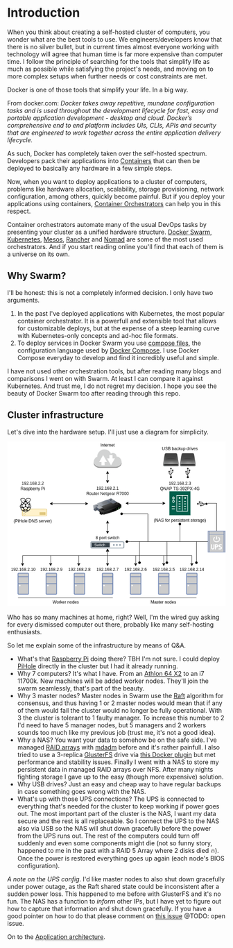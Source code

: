 # Introduction

When you think about creating a self-hosted cluster of computers, you wonder what are the best tools to use. We engineers/developers know that there is no silver bullet, but in current times almost everyone working with technology will agree that human time is far more expensive than computer time. I follow the principle of searching for the tools that simplify life as much as possible while satisfying the project's needs, and moving on to more complex setups when further needs or cost constraints are met.

Docker is one of those tools that simplify your life. In a big way.

From docker.com: *Docker takes away repetitive, mundane configuration tasks and is used throughout the development lifecycle for fast, easy and portable application development - desktop and cloud. Docker’s comprehensive end to end platform includes UIs, CLIs, APIs and security that are engineered to work together across the entire application delivery lifecycle.*

As such, Docker has completely taken over the self-hosted spectrum. Developers pack their applications into [Containers](https://www.docker.com/resources/what-container) that can then be deployed to basically any hardware in a few simple steps.

Now, when you want to deploy applications to a cluster of computers, problems like hardware allocation, scalability, storage provisioning, network configuration, among others, quickly become painful. But if you deploy your applications using containers, [Container Orchestrators](https://devopscube.com/docker-container-clustering-tools/) can help you in this respect.

Container orchestrators automate many of the usual DevOps tasks by presenting your cluster as a unified hardware structure. [Docker Swarm](https://docs.docker.com/engine/swarm/), [Kubernetes](https://kubernetes.io/), [Mesos](https://mesos.apache.org/), [Rancher](https://rancher.com/docs/) and [Nomad](https://www.nomadproject.io/) are some of the most used orchestrators. And if you start reading online you'll find that each of them is a universe on its own.

## Why Swarm?
I'll be honest: this is not a completely informed decision. I only have two arguments.
1. In the past I've deployed applications with Kubernetes, the most popular container orchestrator. It is a powerfull and extensible tool that allows for customizable deploys, but at the expense of a steep learning curve with Kubernetes-only concepts and ad-hoc file formats.
2. To deploy services in Docker Swarm you use [compose files](https://docs.docker.com/compose/compose-file/compose-file-v3/), the configuration language used by [Docker Compose](https://docs.docker.com/compose/). I use Docker Compose everyday to develop and find it incredibly useful and simple.

I have not used other orchestration tools, but after reading many blogs and comparisons I went on with Swarm. At least I can compare it against Kubernetes. And trust me, I do not regret my decision. I hope you see the beauty of Docker Swarm too after reading through this repo.

## Cluster infrastructure

Let's dive into the hardware setup. I'll just use a diagram for simplicity.

![Infrastructure](../images/infra.png)

Who has so many machines at home, right? Well, I'm the wired guy asking for every dismissed computer out there, probably like many self-hosting enthusiasts.

So let me explain some of the infrastructure by means of Q&A.

- What's that [Raspberry Pi](https://www.raspberrypi.org/) doing there? TBH I'm not sure. I could deploy [PiHole](https://pi-hole.net/) directly in the cluster but I had it already running.
 - Why 7 computers? It's what I have. From an [Athlon 64 X2](https://en.wikipedia.org/wiki/Athlon_64_X2) to an i7 11700k. New machines will be added worker nodes. They'll join the swarm seamlessly, that's part of the beauty.
 - Why 3 master nodes? Master nodes in Swarm use the [Raft](https://raft.github.io/) algorithm for consensus, and thus having 1 or 2 master nodes would mean that if any of them would fail the cluster would no longer be fully operational. With 3 the cluster is tolerant to 1 faulty manager. To increase this number to 2 I'd need to have 5 manager nodes, but 5 managers and 2 workers sounds too much like my previous job (trust me, it's not a good idea).
- Why a NAS? You want your data to somehow be on the safe side. I've managed [RAID arrays](https://en.wikipedia.org/wiki/RAID) with [mdadm](https://linux.die.net/man/8/mdadm) before and it's rather painfull. I also tried to use a 3-replica [GlusterFS](https://www.gluster.org/) drive via [this Docker plugin](https://github.com/marcelo-ochoa/docker-volume-plugins) but met performance and stability issues. Finally I went with a NAS to store my persistent data in managed RAID arrays over NFS. After many nights fighting storage I gave up to the easy (though more expensive) solution.
- Why USB drives? Just an easy and cheap way to have regular backups in case something goes wrong with the NAS.
- What's up with those UPS connections? The UPS is connected to everything that's needed for the cluster to keep working if power goes out. The most important part of the cluster is the NAS, I want my data secure and the rest is all replaceable. So I connect the UPS to the NAS also via USB so the NAS will shut down gracefully before the power from the UPS runs out. The rest of the computers could turn off suddenly and even some components might die (not so funny story, happened to me in the past with a RAID 5 Array where 2 disks died 🔥). Once the power is restored everything goes up again (each node's BIOS configuration).

*A note on the UPS config*. I'd like master nodes to also shut down gracefully under power outage, as the Raft shared state could be inconsistent after a sudden power loss. This happened to me before with GlusterFS and it's no fun. The NAS has a function to *inform* other IPs, but I have yet to figure out how to capture that information and shut down gracefully. If you have a good pointer on how to do that please comment on [this issue]() @TODO: open issue. 

On to the [Application architecture](./architecture.md).
